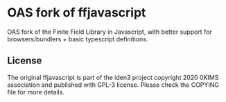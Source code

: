 # OAS fork of ffjavascript
OAS fork of the Finite Field Library in Javascript, with better support for browsers/bundlers + basic typescript definitions.

## License
The original ffjavascript is part of the iden3 project copyright 2020 0KIMS association and published with GPL-3 license. Please check the COPYING file for more details.

